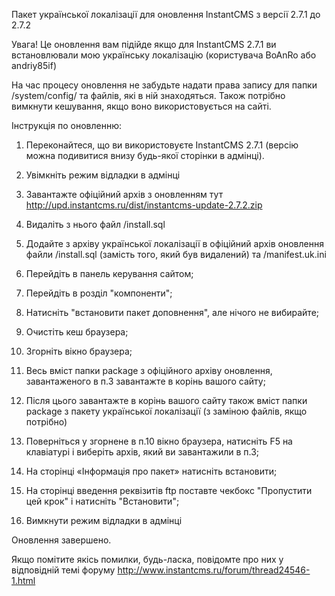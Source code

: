 Пакет української локалізації для оновлення InstantCMS з версії 2.7.1 до 2.7.2

Увага! Це оновлення вам підійде якщо для InstantCMS 2.7.1 ви встановлювали мою українську локалізацію (користувача BoAnRo або andriy85if)

На час процесу оновлення не забудьте надати права запису для папки /system/config/ та файлів, які в ній знаходяться. Також потрібно вимкнути кешування, якщо воно використовується на сайті.

Інструкція по оновленню:

1. Переконайтеся, що ви використовуєте InstantCMS 2.7.1 (версію можна подивитися внизу будь-якої сторінки в адмінці).

2. Увімкніть режим відладки в адмінці

3. Завантажте офіційний архів з оновленням тут http://upd.instantcms.ru/dist/instantcms-update-2.7.2.zip

4. Видаліть з нього файл /install.sql

5. Додайте з архіву української локалізації в офіційний архів оновлення файли /install.sql (замість того, який був видалений) та /manifest.uk.ini

6. Перейдіть в панель керування сайтом;

7. Перейдіть в розділ "компоненти";

8. Натисніть "встановити пакет доповнення", але нічого не вибирайте;

9. Очистіть кеш браузера;
    
10. Згорніть вікно браузера;

11. Весь вміст папки package з офіційного архіву оновлення, завантаженого в п.3 завантажте в корінь вашого сайту;

12. Після цього завантажте в корінь вашого сайту також вміст папки package з пакету української локалізації (з заміною файлів, якщо потрібно)

13. Поверніться у згорнене в п.10 вікно браузера, натисніть F5 на клавіатурі і виберіть архів, який ви завантажили в п.3;

14. На сторінці «Інформація про пакет» натисніть встановити;

15. На сторінці введення реквізитів ftp поставте чекбокс "Пропустити цей крок" і натисніть "Встановити";

16. Вимкнути режим відладки в адмінці
    
Оновлення завершено.

Якщо помітите якісь помилки, будь-ласка, повідомте про них у відповідній темі форуму http://www.instantcms.ru/forum/thread24546-1.html

